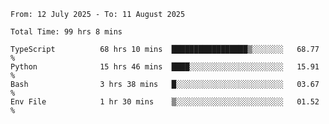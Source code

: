 <!--START_SECTION:waka-->

```abap
From: 12 July 2025 - To: 11 August 2025

Total Time: 99 hrs 8 mins

TypeScript          68 hrs 10 mins  █████████████████▒░░░░░░░   68.77 %
Python              15 hrs 46 mins  ████░░░░░░░░░░░░░░░░░░░░░   15.91 %
Bash                3 hrs 38 mins   █░░░░░░░░░░░░░░░░░░░░░░░░   03.67 %
Env File            1 hr 30 mins    ▒░░░░░░░░░░░░░░░░░░░░░░░░   01.52 %
```

<!--END_SECTION:waka-->
